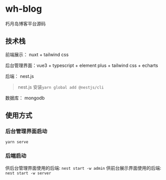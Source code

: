 # wh-blog

朽月岛博客平台源码

## 技术栈

前端展示： nuxt + tailwind css

后台管理界面：vue3 + typescript + element plus + tailwind css + echarts

后端： nest.js

> nest.js 安装`yarn global add @nestjs/cli`

数据库： mongodb

## 使用方式

### 后台管理界面启动

`yarn serve`

### 后端启动

供后台管理界面使用的后端: `nest start -w admin`
供前台展示界面使用的后端: `nest start -w server`
